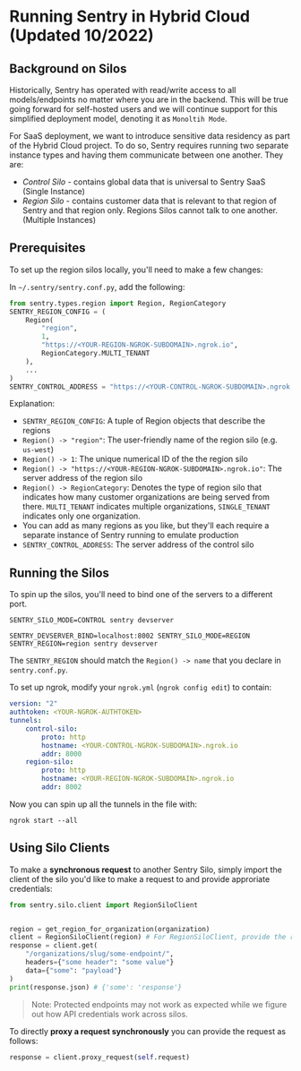 # Running Sentry in Hybrid Cloud (Updated 10/2022)

## Background on Silos

Historically, Sentry has operated with read/write access to all models/endpoints no matter where you are in the backend. This will be true going forward for self-hosted users and we will continue support for this simplified deployment model, denoting it as `Monoltih Mode`.

For SaaS deployment, we want to introduce sensitive data residency as part of the Hybrid Cloud project. To do so, Sentry requires running two separate instance types and having them communicate between one another. They are:
- _Control Silo_ - contains global data that is universal to Sentry SaaS (Single Instance)
- _Region Silo_ - contains customer data that is relevant to that region of Sentry and that region only. Regions Silos cannot talk to one another. (Multiple Instances)

## Prerequisites

To set up the region silos locally, you'll need to make a few changes:

In `~/.sentry/sentry.conf.py`, add the following:

```python
from sentry.types.region import Region, RegionCategory
SENTRY_REGION_CONFIG = (
    Region(
        "region",
        1,
        "https://<YOUR-REGION-NGROK-SUBDOMAIN>.ngrok.io",
        RegionCategory.MULTI_TENANT
    ),
    ...
)
SENTRY_CONTROL_ADDRESS = "https://<YOUR-CONTROL-NGROK-SUBDOMAIN>.ngrok.io"
```
Explanation:
- `SENTRY_REGION_CONFIG`: A tuple of Region objects that describe the regions
- `Region() -> "region"`: The user-friendly name of the region silo (e.g. `us-west`)
- `Region() -> 1`: The unique numerical ID of the the region silo
- `Region() -> "https://<YOUR-REGION-NGROK-SUBDOMAIN>.ngrok.io"`: The server address of the region silo
- `Region() -> RegionCategory`: Denotes the type of region silo that indicates how many customer organizations are being served from there. `MULTI_TENANT` indicates multiple organizations, `SINGLE_TENANT` indicates only one organization.
- You can add as many regions as you like, but they'll each require a separate instance of Sentry running to emulate production
- `SENTRY_CONTROL_ADDRESS`: The server address of the control silo

## Running the Silos

To spin up the silos, you'll need to bind one of the servers to a different port.
```shell
SENTRY_SILO_MODE=CONTROL sentry devserver
```

```shell
SENTRY_DEVSERVER_BIND=localhost:8002 SENTRY_SILO_MODE=REGION SENTRY_REGION=region sentry devserver
```
The `SENTRY_REGION` should match the `Region() -> name` that you declare in `sentry.conf.py`.

To set up ngrok, modify your `ngrok.yml` (`ngrok config edit`) to contain:

```yml
version: "2"
authtoken: <YOUR-NGROK-AUTHTOKEN>
tunnels:
    control-silo:
        proto: http
        hostname: <YOUR-CONTROL-NGROK-SUBDOMAIN>.ngrok.io
        addr: 8000
    region-silo:
        proto: http
        hostname: <YOUR-REGION-NGROK-SUBDOMAIN>.ngrok.io
        addr: 8002
```

Now you can spin up all the tunnels in the file with:
```
ngrok start --all
```

## Using Silo Clients

To make a **synchronous request** to another Sentry Silo, simply import the client of the silo you'd like to make a request to and provide approriate credentials:

```python
from sentry.silo.client import RegionSiloClient


region = get_region_for_organization(organization)
client = RegionSiloClient(region) # For RegionSiloClient, provide the region
response = client.get(
    "/organizations/slug/some-endpoint/",
    headers={"some header": "some value"}
    data={"some": "payload"}
)
print(response.json) # {'some': 'response'}
```

> Note: Protected endpoints may not work as expected while we figure out how API credentials work across silos.

To directly **proxy a request synchronously** you can provide the request as follows:

```python
response = client.proxy_request(self.request)
```

